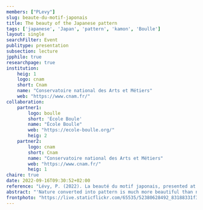 ```yaml
---
members: ["PLevy"]
slug: beaute-du-motif-japonais
title: The beauty of the Japanese pattern
tags: ['japanese', 'Japan', 'pattern', 'kamon', 'Boulle']
layout: single
searchFilter: Event
publitype: presentation
subsection: lecture
jpphilo: true
researchpage: true
institution:
    heig: 1
    logo: cnam
    short: Cnam
    name: "Conservatoire national des Arts et Métiers"
    web: "https://www.cnam.fr/"
collaboration:
    partner1:
        logo: boulle
        short: 'École Boule'
        name: "École Boulle"
        web: "https://ecole-boulle.org/"
        heig: 2
    partner2:
        logo: cnam
        short: Cnam
        name: "Conservatoire national des Arts et Métiers"
        web: "https://www.cnam.fr/"
        heig: 1
chaire: true
date: 2022-09-16T09:30:52+02:00
reference: "Lévy, P. (2022). La beauté du motif japonais, presented at École Boulle, Paris, France. September 09th, 2022."
abstract: "'Nature converted into pattern is much more beautiful than nature as it is given'. This surprising sentence written by the Japanese intellectual Yanagi Soetsu, founder of the mingei movement, invites us to reflect on the place of pattern in Japanese aesthetic culture. This reflection will provide the opportunity to discuss a Japanese perspective of beauty in craft and design, notably by addressing the notion of emptiness, irregularity and ainsity."
frontphoto: "https://live.staticflickr.com/65535/52380628492_83188331f3_m.jpg"
---
```

